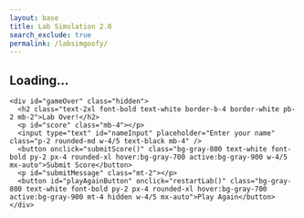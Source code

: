 ```yaml
---
layout: base 
title: Lab Simulation 2.0
search_exclude: true
permalink: /labsimgoofy/
---
```


<div class="min-h-screen bg-gradient-to-br from-[#0E3348] via-[#247994] to-[#0F547B] text-white flex justify-center items-center p-6">
  <div class="bg-gray-900 bg-opacity-70 p-8 rounded-xl shadow-xl w-full max-w-lg text-center" id="lab">
    <h2 id="scenario" class="text-2xl font-bold text-white border-b-4 border-white pb-2 mb-4">Loading...</h2>
    <div id="options" class="flex flex-col space-y-4"></div>

    <div id="gameOver" class="hidden">
      <h2 class="text-2xl font-bold text-white border-b-4 border-white pb-2 mb-2">Lab Over!</h2>
      <p id="score" class="mb-4"></p>
      <input type="text" id="nameInput" placeholder="Enter your name" class="p-2 rounded-md w-4/5 text-black mb-4" />
      <button onclick="submitScore()" class="bg-gray-800 text-white font-bold py-2 px-4 rounded-xl hover:bg-gray-700 active:bg-gray-900 w-4/5 mx-auto">Submit Score</button>
      <p id="submitMessage" class="mt-2"></p>
      <button id="playAgainButton" onclick="restartLab()" class="bg-gray-800 text-white font-bold py-2 px-4 rounded-xl hover:bg-gray-700 active:bg-gray-900 mt-4 hidden w-4/5 mx-auto">Play Again</button>
    </div>
  </div>
</div>

<script type="module" defer>
  const questions = [
    {
        scenario: 'You are isolating DNA. To make the DNA strands visible, do you add ethanol or water?',
        options: ['Ethanol', 'Water'],
        correct: 'Ethanol',
    },
    {
        scenario: 'You need to copy a specific segment of DNA. Do you use PCR or gel electrophoresis?',
        options: ['PCR', 'Gel Electrophoresis'],
        correct: 'PCR',
    },
    {
        scenario: 'You are designing an mRNA vaccine. Do you code the mRNA for an antigen or an antibody?',
        options: ['Antibody', 'Antigen'],
        correct: 'Antigen',
    },
    {
        scenario: 'When testing a vaccine’s safety, do you first conduct animal trials or human trials?',
        options: ['Animal Trials', 'Human Trials'],
        correct: 'Animal Trials',
    },
    {
        scenario: 'You want to check the quality of extracted DNA. Should you use a spectrophotometer or a microscope?',
        options: ['Microscope', 'Spectrophotometer'],
        correct: 'Spectrophotometer',
    },
    {
        scenario: 'You are making a DNA vaccine. Should you inject the patient with plasmid DNA or viral RNA?',
        options: ['Viral RNA', 'Plasmid DNA'],
        correct: 'Plasmid DNA',
    },
    {
        scenario: 'After receiving a vaccine, your body produces memory cells. Are these B cells or red blood cells?',
        options: ['Red blood cells', 'B cells'],
        correct: 'B cells',
    },
  ];

  let currentQuestion = 0;
  let points = 0;

  function loadQuestion() {
    const scenario = document.getElementById('scenario');
    const optionsDiv = document.getElementById('options');
    const gameOver = document.getElementById('gameOver');

    scenario.style.display = 'block';
    optionsDiv.style.display = 'block';
    gameOver.classList.add('hidden');
    optionsDiv.innerHTML = '';

    if (currentQuestion >= questions.length) {
      endLab();
      return;
    }

    scenario.textContent = questions[currentQuestion].scenario;

    questions[currentQuestion].options.forEach(option => {
      const button = document.createElement('button');
      button.textContent = option;
      button.className = "bg-gray-800 text-white font-bold py-2 px-4 rounded-xl hover:bg-gray-700 active:bg-gray-900 w-4/5 mx-auto";
      button.onclick = () => checkAnswer(option);
      optionsDiv.appendChild(button);
    });
  }

  function checkAnswer(selected) {
    if (selected === questions[currentQuestion].correct) {
      points++;
      currentQuestion++;
      if (currentQuestion === questions.length) {
        document.getElementById('lab').innerHTML = `
          <h2 class="text-2xl font-bold text-white border-b-4 border-white pb-2 mb-2">You Win!</h2>
          <p id="score" class="mb-4">Points: ${points}</p>
          <input type="text" id="nameInput" placeholder="Enter your name" class="p-2 rounded-md w-4/5 text-black mb-4" />
          <button onclick="submitScore()" class="bg-gray-800 text-white font-bold py-2 px-4 rounded-xl hover:bg-gray-700 active:bg-gray-900 w-4/5 mx-auto">Submit Score</button>
          <p id="submitMessage" class="mt-2"></p>
        `;
      } else {
        loadQuestion();
      }
    } else {
      document.getElementById('scenario').style.display = 'none';
      document.getElementById('options').style.display = 'none';
      const gameOver = document.getElementById('gameOver');
      gameOver.classList.remove('hidden');
      document.getElementById('score').textContent = `Points: ${points}`;
    }
  }

  import { pythonURI, fetchOptions } from '../assets/js/api/config.js';

  async function submitScore() {
    const name = document.getElementById('nameInput').value;
    if (name.trim() === '') {
      alert('Please enter your name.');
      return;
    }

    const resultsData = {
      name: name,
      points: points,
    };

    try {
      const response = await fetch(pythonURI + "/api/labsim", {
        method: "POST",
        headers: { "Content-Type": "application/json" },
        body: JSON.stringify(resultsData)
      });

      if (response.ok) {
        alert(`Thank you, ${name}! Your score was submitted.`);
        document.getElementById('playAgainButton').classList.remove('hidden');
        document.getElementById('nameInput').value = '';
        currentQuestion = 0;
        points = 0;
        loadQuestion();
      } else {
        throw new Error('Network response failed');
      }
    } catch (error) {
      console.error("There was a problem with the fetch", error);
    }
  }

  function restartLab() {
    currentQuestion = 0;
    points = 0;
    document.getElementById('gameOver').classList.add('hidden');
    document.getElementById('nameInput').value = '';
    document.getElementById('submitMessage').textContent = '';
    document.getElementById('playAgainButton').classList.add('hidden');
    document.getElementById('scenario').style.display = 'block';
    document.getElementById('options').style.display = 'block';
    loadQuestion();
  }

  window.submitScore = submitScore;
  window.restartLab = restartLab;
  loadQuestion();
</script>
